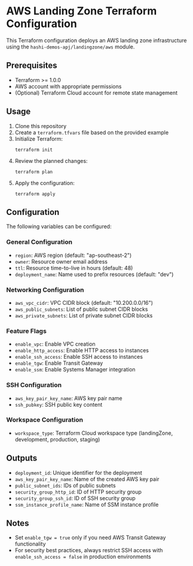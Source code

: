 # AWS Landing Zone Terraform Configuration

This Terraform configuration deploys an AWS landing zone infrastructure using the `hashi-demos-apj/landingzone/aws` module.

## Prerequisites

- Terraform >= 1.0.0
- AWS account with appropriate permissions
- (Optional) Terraform Cloud account for remote state management

## Usage

1. Clone this repository
2. Create a `terraform.tfvars` file based on the provided example
3. Initialize Terraform:
   ```
   terraform init
   ```
4. Review the planned changes:
   ```
   terraform plan
   ```
5. Apply the configuration:
   ```
   terraform apply
   ```

## Configuration

The following variables can be configured:

### General Configuration
- `region`: AWS region (default: "ap-southeast-2")
- `owner`: Resource owner email address
- `ttl`: Resource time-to-live in hours (default: 48)
- `deployment_name`: Name used to prefix resources (default: "dev")

### Networking Configuration
- `aws_vpc_cidr`: VPC CIDR block (default: "10.200.0.0/16")
- `aws_public_subnets`: List of public subnet CIDR blocks
- `aws_private_subnets`: List of private subnet CIDR blocks

### Feature Flags
- `enable_vpc`: Enable VPC creation
- `enable_http_access`: Enable HTTP access to instances
- `enable_ssh_access`: Enable SSH access to instances
- `enable_tgw`: Enable Transit Gateway
- `enable_ssm`: Enable Systems Manager integration

### SSH Configuration
- `aws_key_pair_key_name`: AWS key pair name
- `ssh_pubkey`: SSH public key content

### Workspace Configuration
- `workspace_type`: Terraform Cloud workspace type (landingZone, development, production, staging)

## Outputs

- `deployment_id`: Unique identifier for the deployment
- `aws_key_pair_key_name`: Name of the created AWS key pair
- `public_subnet_ids`: IDs of public subnets
- `security_group_http_id`: ID of HTTP security group
- `security_group_ssh_id`: ID of SSH security group
- `ssm_instance_profile_name`: Name of SSM instance profile

## Notes

- Set `enable_tgw = true` only if you need AWS Transit Gateway functionality
- For security best practices, always restrict SSH access with `enable_ssh_access = false` in production environments